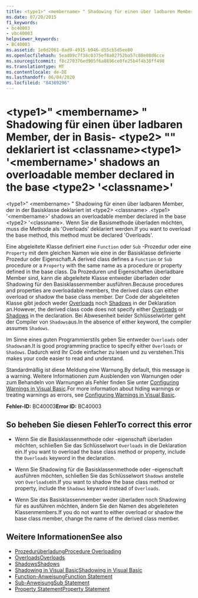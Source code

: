 ```yaml
---
title: <type1>" <membername> " Shadowing für einen über ladbaren Member, der in Basis- <type2> "" deklariert ist <classname>
ms.date: 07/20/2015
f1_keywords:
- bc40003
- vbc40003
helpviewer_keywords:
- BC40003
ms.assetid: 1e0d2061-0ad9-4915-b946-d55cb5d5ee80
ms.openlocfilehash: 5ead09c7f38c0375ef8a02752ba57c08e08d6cce
ms.sourcegitcommit: f8c270376ed905f6a8896ce0fe25b4f4b38ff498
ms.translationtype: MT
ms.contentlocale: de-DE
ms.lasthandoff: 06/04/2020
ms.locfileid: "84369296"
---
```

# <a name="type1-membername-shadows-an-overloadable-member-declared-in-the-base-type2-classname"></a><span data-ttu-id="4be64-102">\<type1>" \<membername> " Shadowing für einen über ladbaren Member, der in Basis- \<type2> "" deklariert ist \<classname></span><span class="sxs-lookup"><span data-stu-id="4be64-102">\<type1> '\<membername>' shadows an overloadable member declared in the base \<type2> '\<classname>'</span></span>
<span data-ttu-id="4be64-103">\<type1>" \<membername> " Shadowing für einen über ladbaren Member, der in der Basisklasse deklariert ist \<type2> \<classname> .</span><span class="sxs-lookup"><span data-stu-id="4be64-103">\<type1> '\<membername>' shadows an overloadable member declared in the base \<type2> '\<classname>.</span></span> <span data-ttu-id="4be64-104">Wenn Sie die Basismethode überladen möchten, muss die Methode als 'Overloads' deklariert werden.</span><span class="sxs-lookup"><span data-stu-id="4be64-104">If you want to overload the base method, this method must be declared 'Overloads'.</span></span>  
  
 <span data-ttu-id="4be64-105">Eine abgeleitete Klasse definiert eine `Function` oder `Sub` -Prozedur oder eine `Property` mit dem gleichen Namen wie eine in der Basisklasse definierte Prozedur oder Eigenschaft.</span><span class="sxs-lookup"><span data-stu-id="4be64-105">A derived class defines a `Function` or `Sub` procedure or a `Property` with the same name as a procedure or property defined in the base class.</span></span> <span data-ttu-id="4be64-106">Da Prozeduren und Eigenschaften überladbare Member sind, kann die abgeleitete Klasse entweder überladen oder Shadowing für den Basisklassenmember ausführen.</span><span class="sxs-lookup"><span data-stu-id="4be64-106">Because procedures and properties are overloadable members, the derived class can either overload or shadow the base class member.</span></span> <span data-ttu-id="4be64-107">Der Code der abgeleiteten Klasse gibt jedoch weder [Overloads](../language-reference/modifiers/overloads.md) noch [Shadows](../language-reference/modifiers/shadows.md) in der Deklaration an.</span><span class="sxs-lookup"><span data-stu-id="4be64-107">However, the derived class code does not specify either [Overloads](../language-reference/modifiers/overloads.md) or [Shadows](../language-reference/modifiers/shadows.md) in the declaration.</span></span> <span data-ttu-id="4be64-108">Bei Abwesenheit beider Schlüsselwörter geht der Compiler von `Shadows`aus.</span><span class="sxs-lookup"><span data-stu-id="4be64-108">In the absence of either keyword, the compiler assumes `Shadows`.</span></span>  
  
 <span data-ttu-id="4be64-109">Im Sinne eines guten Programmierstils geben Sie entweder `Overloads` oder `Shadows`an.</span><span class="sxs-lookup"><span data-stu-id="4be64-109">It is good programming practice to specify either `Overloads` or `Shadows`.</span></span> <span data-ttu-id="4be64-110">Dadurch wird Ihr Code einfacher zu lesen und zu verstehen.</span><span class="sxs-lookup"><span data-stu-id="4be64-110">This makes your code easier to read and understand.</span></span>  
  
 <span data-ttu-id="4be64-111">Standardmäßig ist diese Meldung eine Warnung.</span><span class="sxs-lookup"><span data-stu-id="4be64-111">By default, this message is a warning.</span></span> <span data-ttu-id="4be64-112">Weitere Informationen zum Ausblenden von Warnungen oder zum Behandeln von Warnungen als Fehler finden Sie unter [Configuring Warnings in Visual Basic](/visualstudio/ide/configuring-warnings-in-visual-basic).</span><span class="sxs-lookup"><span data-stu-id="4be64-112">For more information about hiding warnings or treating warnings as errors, see [Configuring Warnings in Visual Basic](/visualstudio/ide/configuring-warnings-in-visual-basic).</span></span>  
  
 <span data-ttu-id="4be64-113">**Fehler-ID:** BC40003</span><span class="sxs-lookup"><span data-stu-id="4be64-113">**Error ID:** BC40003</span></span>  
  
## <a name="to-correct-this-error"></a><span data-ttu-id="4be64-114">So beheben Sie diesen Fehler</span><span class="sxs-lookup"><span data-stu-id="4be64-114">To correct this error</span></span>  
  
- <span data-ttu-id="4be64-115">Wenn Sie die Basisklassenmethode oder -eigenschaft überladen möchten, schließen Sie das Schlüsselwort `Overloads` in die Deklaration ein.</span><span class="sxs-lookup"><span data-stu-id="4be64-115">If you want to overload the base class method or property, include the `Overloads` keyword in the declaration.</span></span>  
  
- <span data-ttu-id="4be64-116">Wenn Sie Shadowing für die Basisklassenmethode oder -eigenschaft ausführen möchten, schließen Sie das Schlüsselwort `Shadows` anstelle von `Overloads`ein.</span><span class="sxs-lookup"><span data-stu-id="4be64-116">If you want to shadow the base class method or property, include the `Shadows` keyword instead of `Overloads`.</span></span>  
  
- <span data-ttu-id="4be64-117">Wenn Sie das Basisklassenmember weder überladen noch Shadowing für es ausführen möchten, ändern Sie den Namen des abgeleiteten Klassenmembers.</span><span class="sxs-lookup"><span data-stu-id="4be64-117">If you do not want to either overload or shadow the base class member, change the name of the derived class member.</span></span>  
  
## <a name="see-also"></a><span data-ttu-id="4be64-118">Weitere Informationen</span><span class="sxs-lookup"><span data-stu-id="4be64-118">See also</span></span>

- [<span data-ttu-id="4be64-119">Prozedurüberladung</span><span class="sxs-lookup"><span data-stu-id="4be64-119">Procedure Overloading</span></span>](../programming-guide/language-features/procedures/procedure-overloading.md)
- [<span data-ttu-id="4be64-120">Overloads</span><span class="sxs-lookup"><span data-stu-id="4be64-120">Overloads</span></span>](../language-reference/modifiers/overloads.md)
- [<span data-ttu-id="4be64-121">Shadows</span><span class="sxs-lookup"><span data-stu-id="4be64-121">Shadows</span></span>](../language-reference/modifiers/shadows.md)
- [<span data-ttu-id="4be64-122">Shadowing in Visual Basic</span><span class="sxs-lookup"><span data-stu-id="4be64-122">Shadowing in Visual Basic</span></span>](../programming-guide/language-features/declared-elements/shadowing.md)
- [<span data-ttu-id="4be64-123">Function-Anweisung</span><span class="sxs-lookup"><span data-stu-id="4be64-123">Function Statement</span></span>](../language-reference/statements/function-statement.md)
- [<span data-ttu-id="4be64-124">Sub-Anweisung</span><span class="sxs-lookup"><span data-stu-id="4be64-124">Sub Statement</span></span>](../language-reference/statements/sub-statement.md)
- [<span data-ttu-id="4be64-125">Property Statement</span><span class="sxs-lookup"><span data-stu-id="4be64-125">Property Statement</span></span>](../language-reference/statements/property-statement.md)
